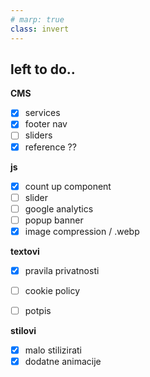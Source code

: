 ```yaml
--- 
# marp: true
class: invert
---
```



## left to do..

 **CMS**
- [x] services
- [x] footer nav 
- [ ] sliders
- [x] reference ??

**js**
- [x] count up component 
- [ ] slider
- [ ] google analytics
- [ ] popup banner
- [x] image compression / .webp

**textovi**
- [x] pravila privatnosti
- [ ] cookie policy
- [ ] potpis


**stilovi**
- [x] malo stilizirati
- [x] dodatne animacije
